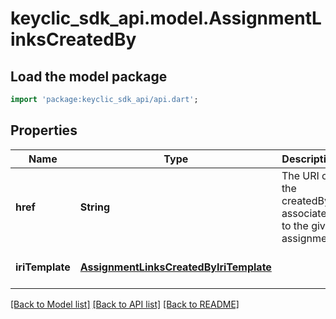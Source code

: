 # keyclic_sdk_api.model.AssignmentLinksCreatedBy

## Load the model package
```dart
import 'package:keyclic_sdk_api/api.dart';
```

## Properties
Name | Type | Description | Notes
------------ | ------------- | ------------- | -------------
**href** | **String** | The URI of the createdBy associated to the given assignment. | [optional] [default to null]
**iriTemplate** | [**AssignmentLinksCreatedByIriTemplate**](AssignmentLinksCreatedByIriTemplate.md) |  | [optional] [default to null]

[[Back to Model list]](../README.md#documentation-for-models) [[Back to API list]](../README.md#documentation-for-api-endpoints) [[Back to README]](../README.md)



